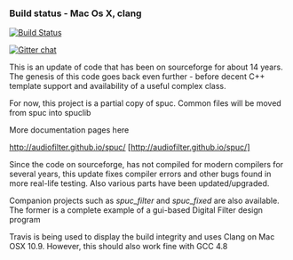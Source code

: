 ### Build status - Mac Os X, clang
[![Build Status](https://travis-ci.org/audiofilter/spuclib.png)](https://travis-ci.org/audiofilter/spuclib)

[![Gitter chat](https://badges.gitter.im/audiofilter/spuclib.png)](https://gitter.im/audiofilter/spuclib)

This is an update of code that has been on sourceforge for about 14 years. The genesis of this code goes back even further - before decent C++ template support and availability of a useful complex class.

For now, this project is a partial copy of spuc. Common files will be moved from spuc into spuclib

More documentation pages here

http://audiofilter.github.io/spuc/
[http://audiofilter.github.io/spuc/]

Since the code on sourceforge, has not compiled for modern compilers for several years, this update fixes compiler errors and other bugs found in more real-life testing. Also various parts have been updated/upgraded.

Companion projects such as *spuc_filter* and *spuc_fixed* are also available.
The former is a complete example of a gui-based Digital Filter design program

Travis is being used to display the build integrity and uses Clang on Mac OSX 10.9. However, this should also work fine with GCC 4.8

